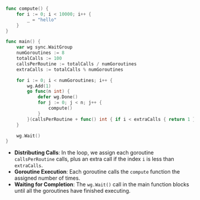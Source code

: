 ```go
func compute() {
	for i := 0; i < 10000; i++ {
		_ = "hello"
	}
}

func main() {
	var wg sync.WaitGroup
	numGoroutines := 8
	totalCalls := 100
	callsPerRoutine := totalCalls / numGoroutines
	extraCalls := totalCalls % numGoroutines

	for i := 0; i < numGoroutines; i++ {
		wg.Add(1)
		go func(n int) {
			defer wg.Done()
			for j := 0; j < n; j++ {
				compute()
			}
		}(callsPerRoutine + func() int { if i < extraCalls { return 1 } else { return 0 } }())
	}

	wg.Wait()
}
```

- **Distributing Calls**: In the loop, we assign each goroutine `callsPerRoutine` calls, plus an extra call if the index `i` is less than `extraCalls`.
- **Goroutine Execution**: Each goroutine calls the `compute` function the assigned number of times.
- **Waiting for Completion**: The `wg.Wait()` call in the main function blocks until all the goroutines have finished executing.

